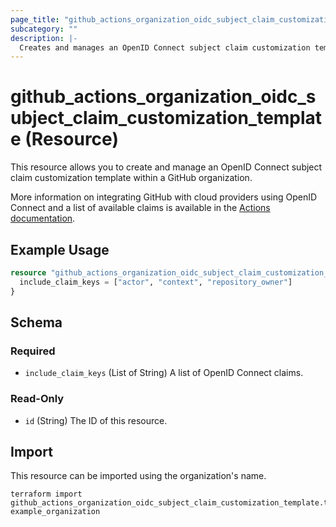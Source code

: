 ```yaml
---
page_title: "github_actions_organization_oidc_subject_claim_customization_template Resource - github"
subcategory: ""
description: |-
  Creates and manages an OpenID Connect subject claim customization template for an organization
---
```


# github_actions_organization_oidc_subject_claim_customization_template (Resource)

This resource allows you to create and manage an OpenID Connect subject claim customization template within a GitHub organization.

More information on integrating GitHub with cloud providers using OpenID Connect and a list of available claims is available in the [Actions documentation](https://docs.github.com/en/actions/deployment/security-hardening-your-deployments/about-security-hardening-with-openid-connect).

## Example Usage

```terraform
resource "github_actions_organization_oidc_subject_claim_customization_template" "example_template" {
  include_claim_keys = ["actor", "context", "repository_owner"]
}
```

<!-- schema generated by tfplugindocs -->
## Schema

### Required

- `include_claim_keys` (List of String) A list of OpenID Connect claims.

### Read-Only

- `id` (String) The ID of this resource.

## Import

This resource can be imported using the organization's name.

```shell
terraform import github_actions_organization_oidc_subject_claim_customization_template.test example_organization
```
